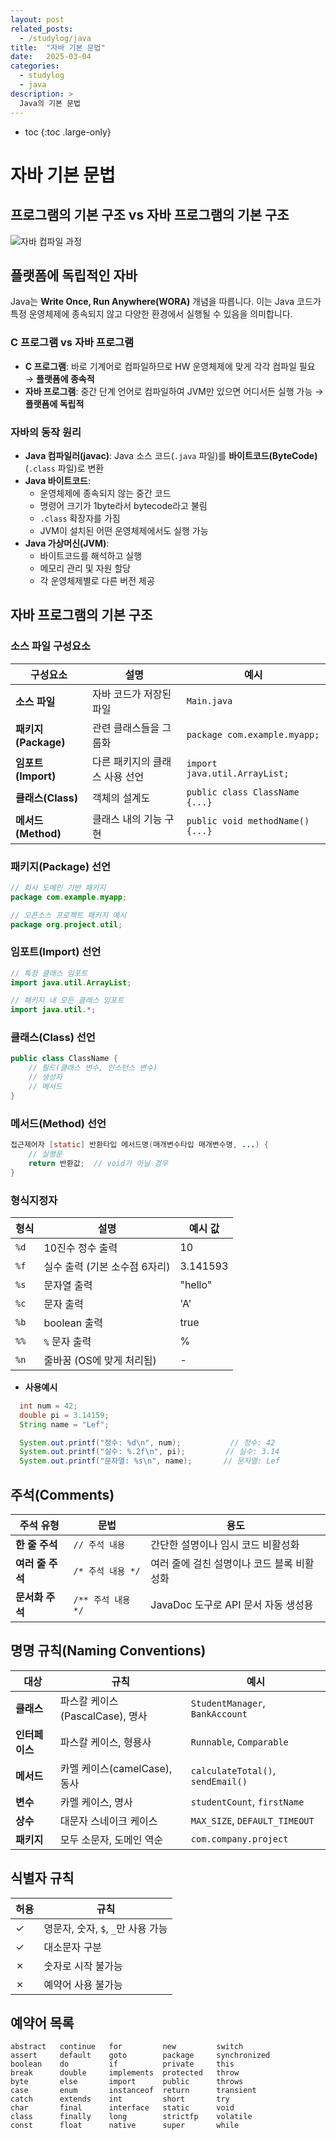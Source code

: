 ```yaml
---
layout: post
related_posts:
  - /studylog/java
title:  "자바 기본 문법"
date:   2025-03-04
categories:
  - studylog
  - java
description: >
  Java의 기본 문법
---
```

* toc
{:toc .large-only}

# 자바 기본 문법

## 프로그램의 기본 구조 vs 자바 프로그램의 기본 구조
![자바 컴파일 과정](https://velog.velcdn.com/images/stemmmm/post/d32fdb27-b78f-4815-b5f7-0dd1a36b1b9b/image.png)

## 플랫폼에 독립적인 자바

Java는 **Write Once, Run Anywhere(WORA)** 개념을 따릅니다. 이는 Java 코드가 특정 운영체제에 종속되지 않고 다양한 환경에서 실행될 수 있음을 의미합니다.

### C 프로그램 vs 자바 프로그램
- **C 프로그램**: 바로 기계어로 컴파일하므로 HW 운영체제에 맞게 각각 컴파일 필요 → **플랫폼에 종속적**
- **자바 프로그램**: 중간 단계 언어로 컴파일하여 JVM만 있으면 어디서든 실행 가능 → **플랫폼에 독립적**

### 자바의 동작 원리
- **Java 컴파일러(javac)**: Java 소스 코드(`.java` 파일)를 **바이트코드(ByteCode)** (`.class` 파일)로 변환
- **Java 바이트코드**: 
  - 운영체제에 종속되지 않는 중간 코드
  - 명령어 크기가 1byte라서 bytecode라고 불림
  - `.class` 확장자를 가짐
  - JVM이 설치된 어떤 운영체제에서도 실행 가능
- **Java 가상머신(JVM)**: 
  - 바이트코드를 해석하고 실행
  - 메모리 관리 및 자원 할당
  - 각 운영체제별로 다른 버전 제공

## 자바 프로그램의 기본 구조

### 소스 파일 구성요소

구성요소 | 설명 | 예시
---------|------|------
**소스 파일** | 자바 코드가 저장된 파일 | `Main.java`
**패키지(Package)** | 관련 클래스들을 그룹화 | `package com.example.myapp;`
**임포트(Import)** | 다른 패키지의 클래스 사용 선언 | `import java.util.ArrayList;`
**클래스(Class)** | 객체의 설계도 | `public class ClassName {...}`
**메서드(Method)** | 클래스 내의 기능 구현 | `public void methodName() {...}`

### 패키지(Package) 선언
```java
// 회사 도메인 기반 패키지
package com.example.myapp;

// 오픈소스 프로젝트 패키지 예시
package org.project.util;
```

### 임포트(Import) 선언
```java
// 특정 클래스 임포트
import java.util.ArrayList;

// 패키지 내 모든 클래스 임포트
import java.util.*;
```

### 클래스(Class) 선언
```java
public class ClassName {
    // 필드(클래스 변수, 인스턴스 변수)
    // 생성자
    // 메서드
}
```

### 메서드(Method) 선언
```java
접근제어자 [static] 반환타입 메서드명(매개변수타입 매개변수명, ...) {
    // 실행문
    return 반환값;  // void가 아닐 경우
}
```

### 형식지정자
| 형식   | 설명                 | 예시 값     |
| ---- | ------------------ | -------- |
| `%d` | 10진수 정수 출력         | 10       |
| `%f` | 실수 출력 (기본 소수점 6자리) | 3.141593 |
| `%s` | 문자열 출력             | "hello"  |
| `%c` | 문자 출력              | 'A'      |
| `%b` | boolean 출력         | true     |
| `%%` | `%` 문자 출력          | %        |
| `%n` | 줄바꿈 (OS에 맞게 처리됨)   | -        |
* **사용예시**
```java
  int num = 42;
  double pi = 3.14159;
  String name = "Lef";

  System.out.printf("정수: %d\n", num);           // 정수: 42
  System.out.printf("실수: %.2f\n", pi);         // 실수: 3.14
  System.out.printf("문자열: %s\n", name);       // 문자열: Lef
```

## 주석(Comments)
주석 유형 | 문법 | 용도
---------|------|------
**한 줄 주석** | `// 주석 내용` | 간단한 설명이나 임시 코드 비활성화
**여러 줄 주석** | `/* 주석 내용 */` | 여러 줄에 걸친 설명이나 코드 블록 비활성화
**문서화 주석** | `/** 주석 내용 */` | JavaDoc 도구로 API 문서 자동 생성용

## 명명 규칙(Naming Conventions)
대상 | 규칙 | 예시
------|------|------
**클래스** | 파스칼 케이스(PascalCase), 명사 | `StudentManager`, `BankAccount`
**인터페이스** | 파스칼 케이스, 형용사 | `Runnable`, `Comparable`
**메서드** | 카멜 케이스(camelCase), 동사 | `calculateTotal()`, `sendEmail()`
**변수** | 카멜 케이스, 명사 | `studentCount`, `firstName`
**상수** | 대문자 스네이크 케이스 | `MAX_SIZE`, `DEFAULT_TIMEOUT`
**패키지** | 모두 소문자, 도메인 역순 | `com.company.project`

## 식별자 규칙
허용 | 규칙
-----|------
✓ | 영문자, 숫자, `$`, `_`만 사용 가능
✓ | 대소문자 구분
✗ | 숫자로 시작 불가능
✗ | 예약어 사용 불가능

## 예약어 목록
```
abstract   continue   for         new         switch
assert     default    goto        package     synchronized
boolean    do         if          private     this
break      double     implements  protected   throw
byte       else       import      public      throws
case       enum       instanceof  return      transient
catch      extends    int         short       try
char       final      interface   static      void
class      finally    long        strictfp    volatile
const      float      native      super       while
```